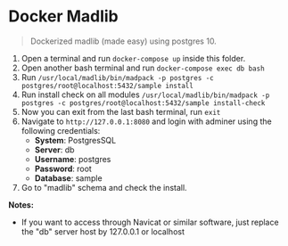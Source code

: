 # Docker Madlib

> Dockerized madlib (made easy) using postgres 10.

1) Open a terminal and run `docker-compose up` inside this folder.
2) Open another bash terminal and run `docker-compose exec db bash`
3) Run `/usr/local/madlib/bin/madpack -p postgres -c postgres/root@localhost:5432/sample install`
4) Run install check on all modules `/usr/local/madlib/bin/madpack -p postgres -c postgres/root@localhost:5432/sample install-check`
5) Now you can exit from the last bash terminal, run `exit`
6) Navigate to `http://127.0.0.1:8080` and login with adminer using the following credentials:
   - **System**: PostgresSQL
   - **Server**: db
   - **Username**: postgres
   - **Password**: root
   - **Database**: sample
7) Go to "madlib" schema and check the install.

**Notes:**
 - If you want to access through Navicat or similar software, just replace the "db" server host by 127.0.0.1 or localhost   
